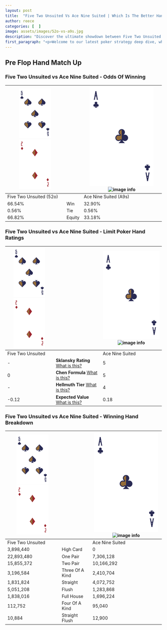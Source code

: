 ```yaml
---
layout: post
title:  "Five Two Unsuited Vs Ace Nine Suited | Which Is The Better Hand In Poker? A Complete Guide"
author: reece
categories: [  ]
image: assets/images/52o-vs-a9s.jpg
description: "Discover the ultimate showdown between Five Two Unsuited and Ace Nine Suited in poker! Uncover the odds, strategies, and scenarios where one hand triumphs over the other. Get ready to up your poker game with this thrilling analysis."
first_paragraph: "<p>Welcome to our latest poker strategy deep dive, where we're pitting two distinct hands against each other in a high-stakes showdown: Five Two Unsuited vs Ace Nine Suited.</p><p>In the dynamic world of poker, every decision counts, and knowing which hand holds the upper hand is key to your success at the table.</p><p>In this article, we'll dissect these two hands, explore the scenarios where one dominates the other, and equip you with the knowledge to make strategic choices that can tip the odds in your favor.</p><p>Get ready to unravel the intriguing dynamics of these poker hands and elevate your game to new heights.</p>"
---
```




[comment]: # (sp0)

## Pre Flop Hand Match Up

<div class="table hand-ratings" markdown="1"> 



### Five Two Unsuited vs Ace Nine Suited - Odds Of Winning


    
| ![image info](assets/images/hand1/5.png) ![image info](assets/images/hand1/2o.png) |  | ![image info](assets/images/hand2/A.png) ![image info](assets/images/hand2/9s.png) |
| -------- | -------- | -------- |
| Five Two Unsuited (52o) |  | Ace Nine Suited (A9s) |
| 66.54% | Win | 32.90% |
| 0.56% | Tie | 0.56% |
| 66.82% | Equity | 33.18% |




[comment]: # (sp1)



### Five Two Unsuited vs Ace Nine Suited - Limit Poker Hand Ratings


    
| ![image info](assets/images/hand1/5.png) ![image info](assets/images/hand1/2o.png) |  | ![image info](assets/images/hand2/A.png) ![image info](assets/images/hand2/9s.png) |
| -------- | -------- | -------- |
| Five Two Unsuited |  | Ace Nine Suited |
| - | **Sklansky Rating** [What is this?](/sklansky-rating-explained) | 5 |
| 0 | **Chen Formula** [What is this?](/chen-formula-explained) | 5 |
| - | **Hellmuth Tier** [What is this?](/Hellmuth-tier-explained) | 4 |
| -0.12 | **Expected Value** [What is this?](/expected-value-explained) | 0.18 |




[comment]: # (sp2)



### Five Two Unsuited vs Ace Nine Suited - Winning Hand Breakdown


    
| ![image info](assets/images/hand1/5.png) ![image info](assets/images/hand1/2o.png) |  | ![image info](assets/images/hand2/A.png) ![image info](assets/images/hand2/9s.png) |
| -------- | -------- | -------- |
| Five Two Unsuited |  | Ace Nine Suited |
| 3,898,440 | High Card | 0 |
| 22,893,480 | One Pair | 7,306,128 |
| 15,855,372 | Two Pair | 10,166,292 |
| 3,196,584 | Three Of A Kind | 2,410,704 |
| 1,831,824 | Straight | 4,072,752 |
| 5,051,208 | Flush | 1,283,868 |
| 1,838,016 | Full House | 1,696,224 |
| 112,752 | Four Of A Kind | 95,040 |
| 10,884 | Straight Flush | 12,900 |




[comment]: # (sp3)



</div>

[comment]: # (sp4)



[comment]: # (sp5)

